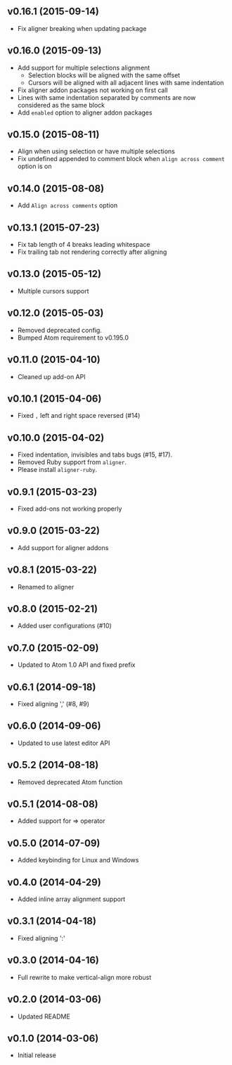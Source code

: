 ## v0.16.1 (2015-09-14)
- Fix aligner breaking when updating package

## v0.16.0 (2015-09-13)
- Add support for multiple selections alignment
  - Selection blocks will be aligned with the same offset
  - Cursors will be aligned with all adjacent lines with same indentation
- Fix aligner addon packages not working on first call
- Lines with same indentation separated by comments are now considered as the same block
- Add `enabled` option to aligner addon packages

## v0.15.0 (2015-08-11)
- Align when using selection or have multiple selections
- Fix undefined appended to comment block when `align across comment` option is on

## v0.14.0 (2015-08-08)
- Add `Align across comments` option

## v0.13.1 (2015-07-23)
- Fix tab length of 4 breaks leading whitespace
- Fix trailing tab not rendering correctly after aligning

## v0.13.0 (2015-05-12)
- Multiple cursors support

## v0.12.0 (2015-05-03)
- Removed deprecated config.
- Bumped Atom requirement to v0.195.0

## v0.11.0 (2015-04-10)
- Cleaned up add-on API

## v0.10.1 (2015-04-06)
- Fixed `,` left and right space reversed (#14)

## v0.10.0 (2015-04-02)
- Fixed indentation, invisibles and tabs bugs (#15, #17).
- Removed Ruby support from `aligner`.
- Please install `aligner-ruby`.

## v0.9.1 (2015-03-23)
- Fixed add-ons not working properly

## v0.9.0 (2015-03-22)
- Add support for aligner addons

## v0.8.1 (2015-03-22)
- Renamed to aligner

## v0.8.0 (2015-02-21)
- Added user configurations (#10)

## v0.7.0 (2015-02-09)
- Updated to Atom 1.0 API and fixed prefix

## v0.6.1 (2014-09-18)
- Fixed aligning ',' (#8, #9)

## v0.6.0 (2014-09-06)
- Updated to use latest editor API

## v0.5.2 (2014-08-18)
- Removed deprecated Atom function

## v0.5.1 (2014-08-08)
- Added support for => operator

## v0.5.0 (2014-07-09)
- Added keybinding for Linux and Windows

## v0.4.0 (2014-04-29)
- Added inline array alignment support

## v0.3.1 (2014-04-18)
- Fixed aligning ':'

## v0.3.0 (2014-04-16)
- Full rewrite to make vertical-align more robust

## v0.2.0 (2014-03-06)
- Updated README

## v0.1.0 (2014-03-06)
- Initial release
